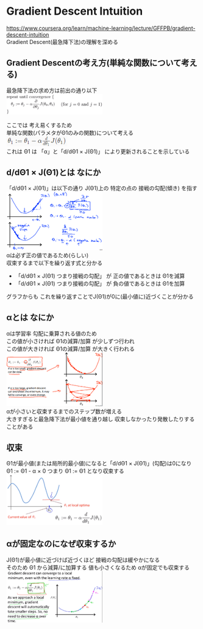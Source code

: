 # Gradient Descent Intuition
https://www.coursera.org/learn/machine-learning/lecture/GFFPB/gradient-descent-intuition  
Gradient Descent(最急降下法)の理解を深める  

## Gradient Descentの考え方(単純な関数について考える)
最急降下法の求め方は前出の通り以下  
<img src="../../img/01_08_gradient_descent_algorithm.png" width=50%>  

ここでは 考え易くするため  
単純な関数(パラメタがΘ1のみの関数)について考える  
<img src="../../img/01_09_gradient_descent_algorithm_simplified.png" width="160" height="26">  
これは Θ1 は 「α」と「d/dΘ1 × J(Θ1)」 により更新されることを示している  

## d/dΘ1 × J(Θ1)とは なにか
「d/dΘ1 × J(Θ1)」は以下の通り J(Θ1)上の 特定の点の 接戦の勾配(傾き) を指す  
<img src="../../img/01_09_gradient_descent_derivative.png" width=50%>  
αは必ず正の値であるため(らしい)  
収束するまで以下を繰り返す式と分かる  
* 「d/dΘ1 × J(Θ1) つまり接戦の勾配」 が 正の値であるときは Θ1を減算
* 「d/dΘ1 × J(Θ1) つまり接戦の勾配」 が 負の値であるときは Θ1を加算

グラフからも これを繰り返すことでJ(Θ1)が0に(最小値に)近づくことが分かる

## αとは なにか
αは学習率 勾配に乗算される値のため  
この値が小さければ Θ1の減算/加算 が少しずつ行われ  
この値が大きければ Θ1の減算/加算 が大きく行われる  
<img src="../../img/01_09_gradient_descent_alpha.png" width=50%>  
αが小さいと収束するまでのステップ数が増える  
大きすぎると最急降下法が最小値を通り越し 収束しなかったり発散したりすることがある

## 収束
Θ1が最小値(または局所的最小値)になると「d/dΘ1 × J(Θ1)」(勾配)は0になり  
Θ1 := Θ1 - α × 0 つまり Θ1 := Θ1 となり収束する  
<img src="../../img/01_09_gradient_descent_minimam.png" width=50%>  

## αが固定なのになぜ収束するか
J(Θ1)が最小値に近づけば近づくほど 接戦の勾配は緩やかになる  
そのため Θ1 から減算/に加算する 値も小さくなるため αが固定でも収束する  
<img src="../../img/01_09_gradient_descent_learnning_rate.png" width=50%>  
